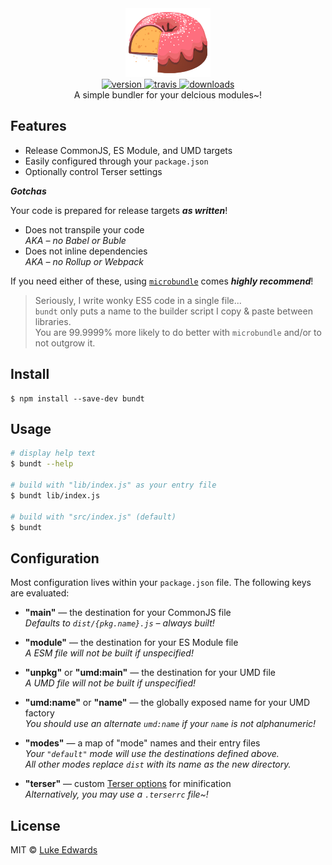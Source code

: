 <div align="center">
  <img src="logo.png" alt="bundt" height="110" />
</div>

<div align="center">
  <a href="https://npmjs.org/package/bundt">
    <img src="https://badgen.now.sh/npm/v/bundt" alt="version" />
  </a>
  <a href="https://travis-ci.org/lukeed/bundt">
    <img src="https://badgen.now.sh/travis/lukeed/bundt" alt="travis" />
  </a>
  <a href="https://npmjs.org/package/bundt">
    <img src="https://badgen.now.sh/npm/dm/bundt" alt="downloads" />
  </a>
</div>

<div align="center">A simple bundler for your delcious modules~!</div>

## Features

* Release CommonJS, ES Module, and UMD targets
* Easily configured through your `package.json`
* Optionally control Terser settings

***Gotchas***

Your code is prepared for release targets ***as written***!

* Does not transpile your code<br>_AKA – no Babel or Buble_
* Does not inline dependencies<br>_AKA – no Rollup or Webpack_

If you need either of these, using [`microbundle`](https://github.com/developit/microbundle) comes ***highly recommend***!

> Seriously, I write wonky ES5 code in a single file...<br>`bundt` only puts a name to the builder script I copy & paste between libraries.<br>You are 99.9999% more likely to do better with `microbundle` and/or to not outgrow it.

## Install

```
$ npm install --save-dev bundt
```


## Usage

```sh
# display help text
$ bundt --help

# build with "lib/index.js" as your entry file
$ bundt lib/index.js

# build with "src/index.js" (default)
$ bundt
```


## Configuration

Most configuration lives within your `package.json` file. The following keys are evaluated:

* **"main"** &mdash; the destination for your CommonJS file<br>_Defaults to `dist/{pkg.name}.js` – always built!_

* **"module"** &mdash; the destination for your ES Module file<br>_A ESM file will not be built if unspecified!_

* **"unpkg"** or **"umd:main"** &mdash; the destination for your UMD file<br>_A UMD file will not be built if unspecified!_

* **"umd:name"** or **"name"** &mdash; the globally exposed name for your UMD factory<br>_You should use an alternate `umd:name` if your `name` is not alphanumeric!_

* **"modes"** &mdash; a map of "mode" names and their entry files<br>_Your `"default"` mode will use the destinations defined above.<br>All other modes replace `dist` with its name as the new directory._

* **"terser"** &mdash; custom [Terser options](https://github.com/terser-js/terser#minify-options) for minification<br>_Alternatively, you may use a `.terserrc` file~!_


## License

MIT © [Luke Edwards](https://lukeed.com)
